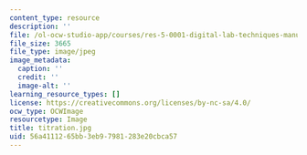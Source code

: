 ```yaml
---
content_type: resource
description: ''
file: /ol-ocw-studio-app/courses/res-5-0001-digital-lab-techniques-manual-spring-2007/56a4111265bb3eb97981283e20cbca57_titration.jpg
file_size: 3665
file_type: image/jpeg
image_metadata:
  caption: ''
  credit: ''
  image-alt: ''
learning_resource_types: []
license: https://creativecommons.org/licenses/by-nc-sa/4.0/
ocw_type: OCWImage
resourcetype: Image
title: titration.jpg
uid: 56a41112-65bb-3eb9-7981-283e20cbca57
---
```


